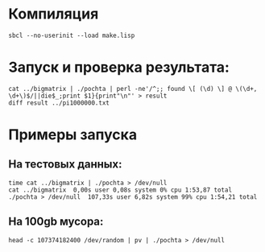 # Компиляция
    sbcl --no-userinit --load make.lisp

# Запуск и проверка результата:
    cat ../bigmatrix | ./pochta | perl -ne'/^;; found \[ (\d) \] @ \(\d+, \d+\)$/||die$_;print $1}{print"\n"' > result
    diff result ../pi1000000.txt

# Примеры запуска

## На тестовых данных:
    time cat ../bigmatrix | ./pochta > /dev/null
    cat ../bigmatrix  0,00s user 0,08s system 0% cpu 1:53,87 total
    ./pochta > /dev/null  107,33s user 6,82s system 99% cpu 1:54,21 total
    
## На 100gb мусора:
    head -c 107374182400 /dev/random | pv | ./pochta > /dev/null


